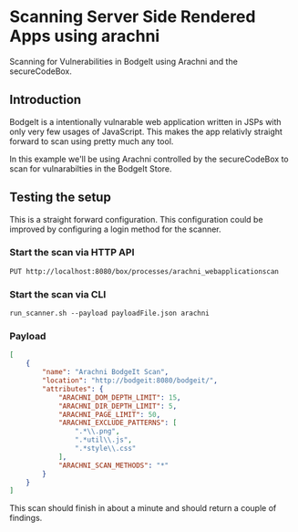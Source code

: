 # Scanning Server Side Rendered Apps using arachni

Scanning for Vulnerabilities in BodgeIt using Arachni and the secureCodeBox.

## Introduction

BodgeIt is a intentionally vulnarable web application written in JSPs with only very few usages of JavaScript.
This makes the app relativly straight forward to scan using pretty much any tool.

In this example we'll be using Arachni controlled by the secureCodeBox to scan for vulnarabilties in the BodgeIt Store.

## Testing the setup

This is a straight forward configuration.
This configuration could be improved by configuring a login method for the scanner.

### Start the scan via HTTP API

`PUT http://localhost:8080/box/processes/arachni_webapplicationscan`

### Start the scan via CLI

`run_scanner.sh --payload payloadFile.json arachni`

### Payload

```json
[
    {
        "name": "Arachni BodgeIt Scan",
        "location": "http://bodgeit:8080/bodgeit/",
        "attributes": {
            "ARACHNI_DOM_DEPTH_LIMIT": 15,
            "ARACHNI_DIR_DEPTH_LIMIT": 5,
            "ARACHNI_PAGE_LIMIT": 50,
            "ARACHNI_EXCLUDE_PATTERNS": [
                ".*\\.png",
                ".*util\\.js",
                ".*style\\.css"
            ],
            "ARACHNI_SCAN_METHODS": "*"
        }
    }
]
```

This scan should finish in about a minute and should return a couple of findings.
